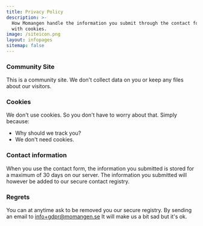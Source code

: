 ```yaml
---
title: Privacy Policy
description: >-
  How Momangen handle the information you submit through the contact form and what we do
  with cookies.
image: /siteicon.png
layout: infopages
sitemap: false
---
```


### Community Site

This is a community site. We don't collect data on you or keep any files about our visitors.

### Cookies

We don't use cookies. So you don't have to worry about that. Simply because:

* Why should we track you?
* We don't need cookies.

### Contact information

When you use the contact form, the information you submitted is stored for a maximum of 30 days on our server. The information you submitted will however be added to our secure contact registry.

### Regrets

You can at anytime ask to be removed you our secure registry. By sending an email to [info+gdpr@momangen.se](mailto:info+gdpr@momangen.se) It will make us a bit sad but it's ok.